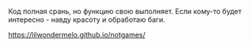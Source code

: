 Код полная срань, но функцию свою выполняет. Если кому-то будет интересно - навду красоту и обработаю баги.

https://lilwondermelo.github.io/notgames/
